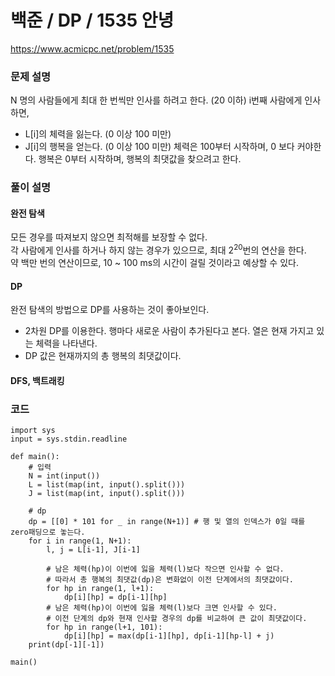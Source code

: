 # 백준 / DP / 1535 안녕
https://www.acmicpc.net/problem/1535   

### 문제 설명
N 명의 사람들에게 최대 한 번씩만 인사를 하려고 한다. (20 이하)
i번째 사람에게 인사하면,
- L[i]의 체력을 잃는다. (0 이상 100 미만)
- J[i]의 행복을 얻는다. (0 이상 100 미만)
체력은 100부터 시작하며, 0 보다 커야한다.
행복은 0부터 시작하며, 행복의 최댓값을 찾으려고 한다.  

### 풀이 설명
#### 완전 탐색
모든 경우를 따져보지 않으면 최적해를 보장할 수 없다.  
각 사람에게 인사를 하거나 하지 않는 경우가 있으므로, 최대 2<sup>20</sup>번의 연산을 한다.  
약 백만 번의 연산이므로, 10 ~ 100 ms의 시간이 걸릴 것이라고 예상할 수 있다.  
#### DP
완전 탐색의 방법으로 DP를 사용하는 것이 좋아보인다.  
- 2차원 DP를 이용한다.
  행마다 새로운 사람이 추가된다고 본다.
  열은 현재 가지고 있는 체력을 나타낸다.
- DP 값은 현재까지의 총 행복의 최댓값이다.

#### DFS, 백트래킹

### 코드
```{.python}
import sys
input = sys.stdin.readline

def main():
    # 입력
    N = int(input())
    L = list(map(int, input().split()))
    J = list(map(int, input().split()))
    
    # dp
    dp = [[0] * 101 for _ in range(N+1)] # 행 및 열의 인덱스가 0일 때를 zero패딩으로 놓는다.
    for i in range(1, N+1):
        l, j = L[i-1], J[i-1]
        
        # 남은 체력(hp)이 이번에 잃을 체력(l)보다 작으면 인사할 수 없다.
        # 따라서 총 행복의 최댓값(dp)은 변화없이 이전 단계에서의 최댓값이다.
        for hp in range(1, l+1):
            dp[i][hp] = dp[i-1][hp]
        # 남은 체력(hp)이 이번에 잃을 체력(l)보다 크면 인사할 수 있다.
        # 이전 단계의 dp와 현재 인사할 경우의 dp를 비교하여 큰 값이 최댓값이다.
        for hp in range(l+1, 101):
            dp[i][hp] = max(dp[i-1][hp], dp[i-1][hp-l] + j)
    print(dp[-1][-1])
    
main()
```
